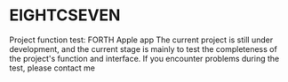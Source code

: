 # EIGHTCSEVEN
Project function test: FORTH Apple app The current project is still under development, and the current stage is mainly to test the completeness of the project's function and interface. If you encounter problems during the test, please contact me
